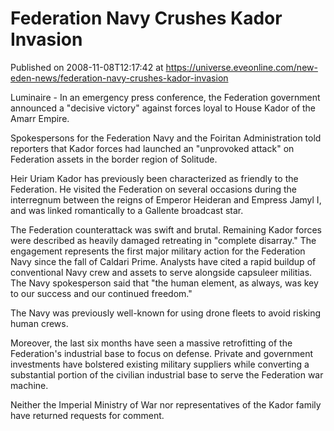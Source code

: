 # Federation Navy Crushes Kador Invasion
Published on 2008-11-08T12:17:42 at https://universe.eveonline.com/new-eden-news/federation-navy-crushes-kador-invasion

Luminaire - In an emergency press conference, the Federation government announced a "decisive victory" against forces loyal to House Kador of the Amarr Empire.

Spokespersons for the Federation Navy and the Foiritan Administration told reporters that Kador forces had launched an "unprovoked attack" on Federation assets in the border region of Solitude.

Heir Uriam Kador has previously been characterized as friendly to the Federation. He visited the Federation on several occasions during the interregnum between the reigns of Emperor Heideran and Empress Jamyl I, and was linked romantically to a Gallente broadcast star.

The Federation counterattack was swift and brutal. Remaining Kador forces were described as heavily damaged retreating in "complete disarray." The engagement represents the first major military action for the Federation Navy since the fall of Caldari Prime. Analysts have cited a rapid buildup of conventional Navy crew and assets to serve alongside capsuleer militias. The Navy spokesperson said that "the human element, as always, was key to our success and our continued freedom."

The Navy was previously well-known for using drone fleets to avoid risking human crews.

Moreover, the last six months have seen a massive retrofitting of the Federation's industrial base to focus on defense. Private and government investments have bolstered existing military suppliers while converting a substantial portion of the civilian industrial base to serve the Federation war machine.

Neither the Imperial Ministry of War nor representatives of the Kador family have returned requests for comment.
